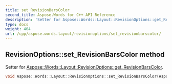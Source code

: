 ```yaml
---
title: set_RevisionBarsColor
second_title: Aspose.Words for C++ API Reference
description: 'Setter for Aspose::Words::Layout::RevisionOptions::get_RevisionBarsColor.'
type: docs
weight: 404
url: /cpp/aspose.words.layout/revisionoptions/set_revisionbarscolor/
---
```

## RevisionOptions::set_RevisionBarsColor method


Setter for [Aspose::Words::Layout::RevisionOptions::get_RevisionBarsColor](../get_revisionbarscolor/).

```cpp
void Aspose::Words::Layout::RevisionOptions::set_RevisionBarsColor(Aspose::Words::Layout::RevisionColor value)
```

